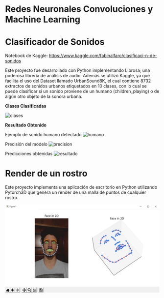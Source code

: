 # Redes Neuronales Convoluciones y Machine Learning

# Clasificador de Sonidos

Notebook de Kaggle: https://www.kaggle.com/fabinalfaro/clasificaci-n-de-sonidos

Este proyecto fue desarrollado con Python implementando Librosa; una poderosa librería de análisis de audio. Además se utilizó Kaggle, ya que facilita el uso del Dataset llamado UrbanSound8K, el cual contiene 8732 extractos de sonidos urbanos etiquetados en 10 clases, con lo cual se puede clasificar si un sonido proviene de un humano (children_playing) o de algún otro objeto de la sonora urbana.

**Clases Clasificadas**

![clases](<./imagenes/clases.png>)

**Resultado Obtenido**

Ejemplo de sonido humano detectado
![humano](<./imagenes/humano.png>)

Precisión del modelo
![precision](<./imagenes/precision.png>)

Predicciones obtenidas
![resultado](<./imagenes/resultado.png>)

# Render de un rostro

Este proyecto implementa una aplicación de escritorio en Python utilizando Pytorch3D que genera un render de una malla de puntos de cualquier rostro.

![rostro](<./imagenes/rostro.png>)





